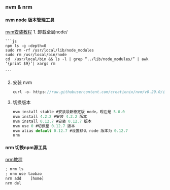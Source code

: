 ### nvm & nrm 

#### nvm node 版本管理工具



[nvm安装教程](http://www.cnblogs.com/kaiye/p/4937191.html)
1. 
    卸载全局node/ 

    ```js
    npm ls -g –depth=0  
    sudo rm -rf /usr/local/lib/node_modules 
    sudo rm /usr/local/bin/node 
    cd  /usr/local/bin && ls -l | grep “../lib/node_modules/” | awk ‘{print $9}’| xargs rm 

    ```
2. 
    安装 nvm

    ```js
    curl -o- https://raw.githubusercontent.com/creationix/nvm/v0.29.0/install.sh | bash
    ```

3. 切换版本 

    ```js
    nvm install stable #安装最新稳定版 node，现在是 5.0.0 
    nvm install 4.2.2 #安装 4.2.2 版本 
    nvm install 0.12.7 #安装 0.12.7 版本 
    nvm use 0 #切换至 0.12.7 版本 
    nvm alias default 0.12.7 #设置默认 node 版本为 0.12.7
    nrm
    ```

#### nrm 切换npm源工具

[nrm教程](https://segmentfault.com/a/1190000000473869)

```js
; nrm ls  
; nrm use taobao 
nrm add    [home] 
nrm del 
```
